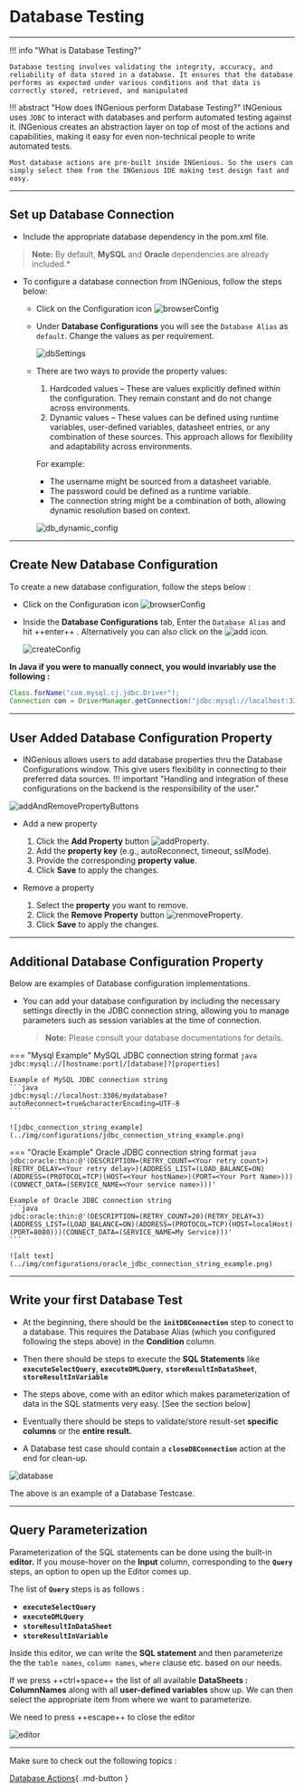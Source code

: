 # **Database Testing**
-----------------------------

!!! info "What is Database Testing?"

    Database testing involves validating the integrity, accuracy, and reliability of data stored in a database. It ensures that the database performs as expected under various conditions and that data is correctly stored, retrieved, and manipulated


!!! abstract "How does INGenious perform Database Testing?"
    INGenious uses `JDBC` to interact with databases and perform automated testing against it. INGenious creates an abstraction layer on top of most of the actions and capabilities, making it easy for even non-technical people to write automated tests.

    Most database actions are pre-built inside INGenious. So the users can simply select them from the INGenious IDE making test design fast and easy.



-----------------------------------

## Set up Database Connection

* Include the appropriate database dependency in the pom.xml file. 
> **Note:** By default, **MySQL** and **Oracle** dependencies are already included.* 

* To configure a database connection from INGenious, follow the steps below:

    - Click on the Configuration icon ![browserConfig](../img/toolui/BrowserConfiguration.png "browserConfig")
    - Under **Database Configurations** you will see the `Database Alias` as `default`. Change the values as per requirement.

        ![dbSettings](../img/db/dbsettings.png "dbSettings")

    - There are two ways to provide the property values:
        1. Hardcoded values – These are values explicitly defined within the configuration. They remain constant and do not change across environments.
        1. Dynamic values – These values can be defined using runtime variables, user-defined variables, datasheet entries, or any combination of these sources. This approach allows for flexibility and adaptability across environments. 

        For example: 
        
        - The username might be sourced from a datasheet variable. 
        - The password could be defined as a runtime variable. 
        - The connection string might be a combination of both, allowing dynamic resolution based on context.
        
        ![db_dynamic_config](../img/configurations/db_dynamic_config.png "db_dynamic_config")

-----------------------------------        

## Create New Database Configuration

To create a new database configuration, follow the steps below :

* Click on the Configuration icon ![browserConfig](../img/toolui/BrowserConfiguration.png "browserConfig")

* Inside the **Database Configurations** tab, Enter the `Database Alias` and hit ++enter++ . Alternatively you can also click on the ![add](../img/toolui/addIcon.png "add") icon.

     ![createConfig](../img/db/createConfig.png "createConfig")


**In Java if you were to manually connect, you would invariably use the following :**

```java
Class.forName("com.mysql.cj.jdbc.Driver");
Connection con = DriverManager.getConnection("jdbc:mysql://localhost:3306/productDB", "My_DB_UserName", "My_DB_Password");
```

-----------------------------------        

## User Added Database Configuration Property

* INGenious allows users to add database properties thru the Database Configurations window. This give users flexibility in connecting to their preferred data sources. 
!!! important "Handling and integration of these configurations on the backend is the responsibility of the user."
    
![addAndRemovePropertyButtons](../img/db/addAndRemovePropertyButtons.png "addAndRemovePropertyButtons")

* Add a new property 
    1. Click the **Add Property** button ![addProperty](../img/toolui/add.png "addProperty").
    2. Add the **property key** (e.g., autoReconnect, timeout, sslMode).
    3. Provide the corresponding **property value**.
    4. Click **Save** to apply the changes.

* Remove a property
    1. Select the **property** you want to remove.
    2. Click the **Remove Property** button ![renmoveProperty](../img/toolui/remove.png "renmoveProperty").
    3. Click **Save** to apply the changes.

-----------------------------------        

## Additional Database Configuration Property

Below are examples of Database configuration implementations.

* You can add your database configuration by including the necessary settings directly in the JDBC connection string, allowing you to manage parameters such as session variables at the time of connection.

    > **Note:** Please consult your database documentations for details. 

=== "Mysql Example"
    MySQL JDBC connection string format
    ```java
    jdbc:mysql://[hostname:port]/[database]?[properties]
    ```

    Example of MySQL JDBC connection string  
    ```java
    jdbc:mysql://localhost:3306/mydatabase?autoReconnect=true&characterEncoding=UTF-8
    ```
    
    ![jdbc_connection_string_example](../img/configurations/jdbc_connection_string_example.png)

=== "Oracle Example"
    Oracle JDBC connection string format
    ```java
    jdbc:oracle:thin:@'(DESCRIPTION=(RETRY_COUNT=<Your retry count>)(RETRY_DELAY=<Your retry delay>)(ADDRESS_LIST=(LOAD_BALANCE=ON)(ADDRESS=(PROTOCOL=TCP)(HOST=<Your hostName>)(PORT=<Your Port Name>)))(CONNECT_DATA=(SERVICE_NAME=<Your service name>)))'
    ```

    Example of Oracle JDBC connection string  
    ```java
    jdbc:oracle:thin:@'(DESCRIPTION=(RETRY_COUNT=20)(RETRY_DELAY=3)(ADDRESS_LIST=(LOAD_BALANCE=ON)(ADDRESS=(PROTOCOL=TCP)(HOST=localHost)(PORT=8080)))(CONNECT_DATA=(SERVICE_NAME=My Service)))'
    ```

    ![alt text](../img/configurations/oracle_jdbc_connection_string_example.png)
    
-----------------------------------

## Write your first Database Test

* At the beginning, there should be the **`initDBConnection`** step to conect to a database. This requires the Database Alias (which you configured following the steps above) in the **Condition** column. 

* Then there should be steps to execute the **SQL Statements** like **`executeSelectQuery`**, **`executeDMLQuery`**, **`storeResultInDataSheet`**, **`storeResultInVariable`**

* The steps above, come with an editor which makes parameterization of data in the SQL statments very easy. [See the section below]

* Eventually there should be steps to validate/store result-set  **specific columns** or the **entire result.**

* A Database test case should contain a **`closeDBConnection`** action at the end for clean-up.

 ![database](../img/db/db.png "database")

 The above is an example of a Database Testcase.

-----------------------------------

## Query Parameterization


Parameterization of the SQL statements can be done using the built-in **editor.** If you mouse-hover on the **Input** column, corresponding to the **`Query`** steps, an option to open up the Editor comes up.

The list of **`Query`** steps is as follows :

- **`executeSelectQuery`**
- **`executeDMLQuery`**
- **`storeResultInDataSheet`**
- **`storeResultInVariable`**

 Inside this editor, we can write the **SQL statement** and then parameterize the the `table names`, `column names`, `where` clause etc. based on our needs.

 If we press ++ctrl+space++ the list of all available **DataSheets : ColumnNames** along with all **user-defined variables** show up. We can then select the appropriate item from where we want to parameterize.

 We need to press ++escape++ to close the editor

 ![editor](../img/db/editor.gif "editor")
 

-----------------------------------

Make sure to check out the following topics :

[Database Actions](dbActions.md){ .md-button } 

<!-- Here is our example configuration `groupConcatMaxLen` with the value of 100000 and we are going to set it as a session variable. 
    ![user_db_config_example1](../img/configurations/user_db_config_example1.png)

    In the example below, we are setting the value of the session variable `group_concat_max_len`.
    Line 58 retrieves and resolves the value of the `groupConcatMaxLen` configuration property. This value is then appended to the JDBC connection string, ensuring the session variable is set when the connection is established. We printed the value to verify the resulting connection string. Lines 79-83 further confirm that the session variable has been set by querying and displaying its value from the database. 

    This is a code snippet from the `verifyDbConnection` method of the `General` class in the `com.ing.engine.commands.database` package.
    ![user_db_config_code_example1](../img/configurations/user_db_config_code_example1.png)

    Here you can verify that connection string result and the session variable value.
    ![check_db_global_variable1](../img/configurations/check_db_global_variable1.png) -->
